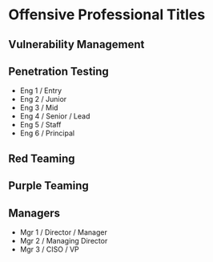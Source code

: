 # Offensive Professional Titles

## Vulnerability Management

## Penetration Testing

- Eng 1 / Entry
- Eng 2 / Junior
- Eng 3 / Mid
- Eng 4 / Senior / Lead
- Eng 5 / Staff
- Eng 6 / Principal

## Red Teaming

## Purple Teaming

## Managers

- Mgr 1 / Director / Manager
- Mgr 2 / Managing Director
- Mgr 3 / CISO / VP
